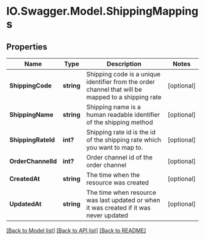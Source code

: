 # IO.Swagger.Model.ShippingMappings
## Properties

Name | Type | Description | Notes
------------ | ------------- | ------------- | -------------
**ShippingCode** | **string** | Shipping code is a unique identifier from the order channel that will be mapped to a shipping rate | [optional] 
**ShippingName** | **string** | Shipping name is a human readable identifier of the shipping method | [optional] 
**ShippingRateId** | **int?** | Shipping rate id is the id of the shipping rate which you want to map to. | [optional] 
**OrderChannelId** | **int?** | Order channel id of the order channel | [optional] 
**CreatedAt** | **string** | The time when the resource was created | [optional] 
**UpdatedAt** | **string** | The time when resource was last updated or when it was created if it was never updated | [optional] 

[[Back to Model list]](../README.md#documentation-for-models) [[Back to API list]](../README.md#documentation-for-api-endpoints) [[Back to README]](../README.md)

